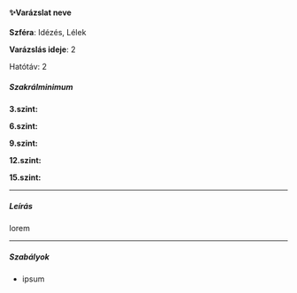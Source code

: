 #### ✨Varázslat neve


**Szféra**: Idézés, Lélek

**Varázslás ideje**: 2

Hatótáv: 2

##### Szakrálminimum

**3.szint:** 

**6.szint:** 

**9.szint:** 

**12.szint:** 

**15.szint:** 


---
##### Leírás

lorem

---
##### Szabályok

- ipsum



